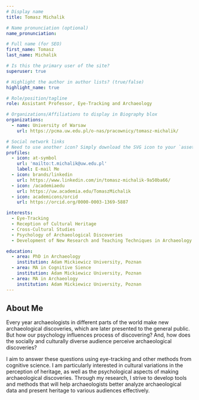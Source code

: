 ```yaml
---
# Display name
title: Tomasz Michalik

# Name pronunciation (optional)
name_pronunciation: 

# Full name (for SEO)
first_name: Tomasz
last_name: Michalik

# Is this the primary user of the site?
superuser: true

# Highlight the author in author lists? (true/false)
highlight_name: true

# Role/position/tagline
role: Assistant Professor, Eye-Tracking and Archaeology

# Organizations/Affiliations to display in Biography blox
organizations:
  - name: University of Warsaw
    url: https://pcma.uw.edu.pl/o-nas/pracownicy/tomasz-michalik/

# Social network links
# Need to use another icon? Simply download the SVG icon to your `assets/media/icons/` folder.
profiles:
  - icon: at-symbol
    url: 'mailto:t.michalik@uw.edu.pl'
    label: E-mail Me
  - icon: brands/linkedin
    url: https://www.linkedin.com/in/tomasz-michalik-9a50ba66/
  - icon: /academiaedu
    url: https://uw.academia.edu/TomaszMichalik
  - icon: academicons/orcid
    url: https://orcid.org/0000-0003-1369-5887 

interests:
  - Eye-Tracking
  - Reception of Cultural Heritage
  - Cross-Cultural Studies
  - Psychology of Archaeological Discoveries
  - Development of New Research and Teaching Techniques in Archaeology

education:
  - area: PhD in Archaeology
    institution: Adam Mickiewicz University, Poznan
  - area: MA in Cognitive Sience 
    institution: Adam Mickiewicz University, Poznan
  - area: MA in Archaeology
    institution: Adam Mickiewicz University, Poznan
---
```


## About Me

Every year archaeologists in different parts of the world make new archaeological discoveries, which are later presented to the general public. But how our psychology influences process of discovering? And, how does the socially and culturally diverse audience perceive archaeological discoveries?

I aim to answer these questions using eye-tracking and other methods from cognitive science. I am particularly interested in cultural variations in the perception of heritage, as well as the psychological aspects of making archaeological discoveries. Through my research, I strive to develop tools and methods that will help archaeologists better analyze archaeological data and present heritage to various audiences effectively.
